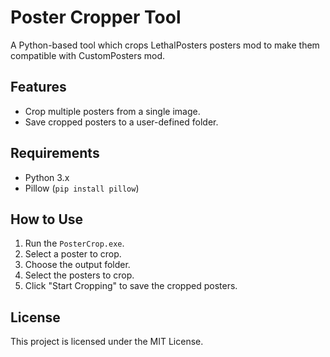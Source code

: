 # Poster Cropper Tool

A Python-based tool which crops LethalPosters posters mod to make them compatible with CustomPosters mod.

## Features
- Crop multiple posters from a single image.
- Save cropped posters to a user-defined folder.

## Requirements
- Python 3.x
- Pillow (`pip install pillow`)

## How to Use
1. Run the `PosterCrop.exe`.
2. Select a poster to crop.
3. Choose the output folder.
4. Select the posters to crop.
5. Click "Start Cropping" to save the cropped posters.

## License
This project is licensed under the MIT License.